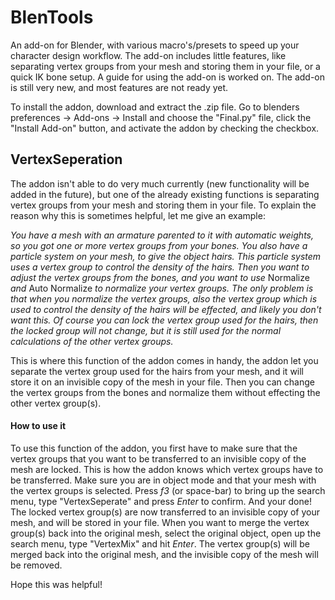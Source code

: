 # BlenTools
An add-on for Blender, with various macro's/presets to speed up your character design workflow.
The add-on includes little features, like separating vertex groups from your mesh and storing them in your file, or a quick IK bone setup. A guide for using the add-on is worked on. The add-on is still very new, and most features are not ready yet.



To install the addon, download and extract the .zip file. Go to blenders preferences -> Add-ons -> Install and choose the "Final.py" file, click the "Install Add-on" button, and activate the addon by checking the checkbox.


## VertexSeperation
The addon isn't able to do very much currently (new functionality will be added in the future), but one of the already existing functions is separating vertex groups from your mesh and storing them in your file. To explain the reason why this is sometimes helpful, let me give an example:

*You have a mesh with an armature parented to it with automatic weights, so you got one or more vertex groups from your bones. 
You also have a particle system on your mesh, to give the object hairs. This particle system uses a vertex group to control the density of the hairs. 
Then you want to adjust the vertex groups from the bones, and you want to use* Normalize *and* Auto Normalize *to normalize your vertex groups. The only problem is that when you normalize the vertex groups, also the vertex group which is used to control the density of the hairs will be effected, and likely you don't want this. Of course you can lock the vertex group used for the hairs, then the locked group will not change, but it is still used for the normal calculations of the other vertex groups.*

This is where this function of the addon comes in handy, the addon let you separate the vertex group used for the hairs from your mesh, and it will store it on an invisible copy of the mesh in your file. Then you can change the vertex groups from the bones and normalize them without effecting the other vertex group(s).

#### How to use it
To use this function of the addon, you first have to make sure that the vertex groups that you want to be transferred to an invisible copy of the mesh are locked. This is how the addon knows which vertex groups have to be transferred. Make sure you are in object mode and that your mesh with the vertex groups is selected. Press _f3_ (or space-bar) to bring up the search menu, type "VertexSeperate" and press _Enter_ to confirm. And your done! The locked vertex group(s) are now transferred to an invisible copy of your mesh, and will be stored in your file. 
When you want to merge the vertex group(s) back into the original mesh, select the original object, open up the search menu, type "VertexMix" and hit _Enter_. The vertex group(s) will be merged back into the original mesh, and the invisible copy of the mesh will be removed.

Hope this was helpful!
